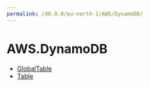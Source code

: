 ```yaml
---
permalink: /48.0.0/eu-north-1/AWS/DynamoDB/
---
```


# AWS.DynamoDB



* [GlobalTable](GlobalTable.md)
* [Table](Table.md)